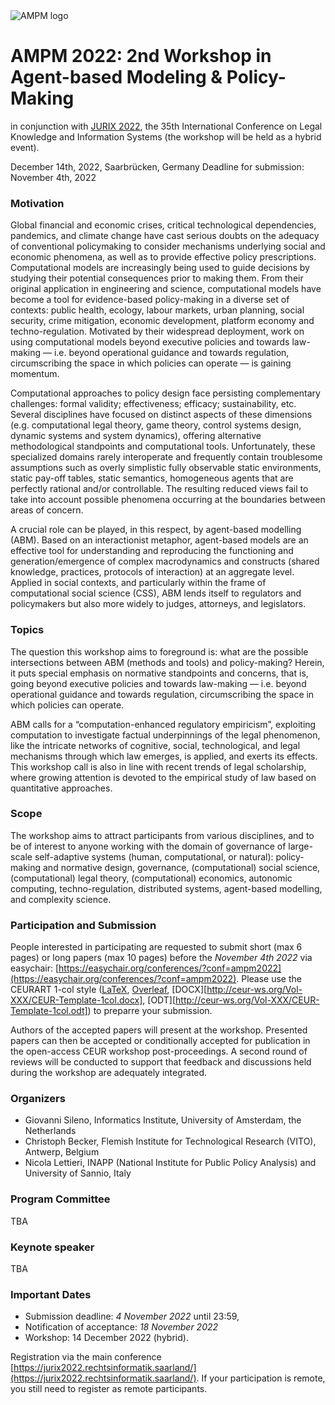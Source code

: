 <img src="https://polder.center/wp-content/uploads/2021/10/AMPM-2021.png" alt="AMPM logo">

# AMPM 2022: 2nd Workshop in Agent-based Modeling & Policy-Making 
in conjunction with [JURIX 2022](https://jurix2022.rechtsinformatik.saarland/), the 35th International Conference on Legal Knowledge and Information Systems (the workshop will be held as a hybrid event).

December 14th, 2022, Saarbrücken, Germany
Deadline for submission: November 4th, 2022

### Motivation

Global financial and economic crises, critical technological dependencies, pandemics, and climate change have cast serious doubts on the adequacy of conventional policymaking to consider mechanisms underlying social and economic phenomena, as well as to provide effective policy prescriptions. Computational models are increasingly being used to guide decisions by studying their potential consequences prior to making them. From their original application in engineering and science, computational models have become a tool for evidence-based policy-making in a diverse set of contexts: public health, ecology, labour markets, urban planning, social security, crime mitigation, economic development, platform economy and techno-regulation. Motivated by their widespread deployment, work on using computational models beyond executive policies and towards law-making — i.e. beyond operational guidance and towards regulation, circumscribing the space in which policies can operate — is gaining momentum.

Computational approaches to policy design face persisting complementary challenges: formal validity; effectiveness; efficacy; sustainability, etc. Several disciplines have focused on distinct aspects of these dimensions (e.g. computational legal theory, game theory, control systems design, dynamic systems and system dynamics), offering alternative methodological standpoints and computational tools. Unfortunately, these specialized domains rarely interoperate and frequently contain troublesome assumptions such as overly simplistic fully observable static environments, static pay-off tables, static semantics, homogeneous agents that are perfectly rational and/or controllable. The resulting reduced views fail to take into account possible phenomena occurring at the boundaries between areas of concern.

A crucial role can be played, in this respect, by agent-based modelling (ABM). Based on an interactionist metaphor, agent-based models are an effective tool for understanding and reproducing the functioning and generation/emergence of complex macrodynamics and constructs (shared knowledge, practices, protocols of interaction) at an aggregate level. Applied in social contexts, and particularly within the frame of computational social science (CSS), ABM lends itself to regulators and policymakers but also more widely to judges, attorneys, and legislators.

### Topics

The question this workshop aims to foreground is: what are the possible intersections between ABM (methods and tools) and policy-making? Herein, it puts special emphasis on normative standpoints and concerns, that is, going beyond executive policies and towards law-making — i.e. beyond operational guidance and towards regulation, circumscribing the space in which policies can operate.

ABM calls for a “computation-enhanced regulatory empiricism”, exploiting computation to investigate factual underpinnings of the legal phenomenon, like the intricate networks of cognitive, social, technological, and legal mechanisms through which law emerges, is applied, and exerts its effects. This workshop call is also in line with recent trends of legal scholarship, where growing attention is devoted to the empirical study of law based on quantitative approaches.

### Scope

The workshop aims to attract participants from various disciplines, and to be of interest to anyone working with the domain of governance of large-scale self-adaptive systems (human, computational, or natural): policy-making and normative design, governance, (computational) social science, (computational) legal theory, (computational) economics, autonomic computing, techno-regulation, distributed systems, agent-based modelling, and complexity science.

### Participation and Submission

People interested in participating are requested to submit short (max 6 pages) or long papers (max 10 pages) before the *November 4th 2022* via easychair: [https://easychair.org/conferences/?conf=ampm2022](https://easychair.org/conferences/?conf=ampm2022). Please use the CEURART 1-col style ([LaTeX](http://ceur-ws.org/Vol-XXX/CEURART.zip), [Overleaf](https://www.overleaf.com/latex/templates/template-for-submissions-to-ceur-workshop-proceedings-ceur-ws-dot-org/hpvjjzhjxzjk), [DOCX][http://ceur-ws.org/Vol-XXX/CEUR-Template-1col.docx], [ODT][http://ceur-ws.org/Vol-XXX/CEUR-Template-1col.odt]) to preparre your submission.

Authors of the accepted papers will present at the workshop. Presented papers can then be accepted or conditionally accepted for publication in the open-access CEUR workshop post-proceedings. A second round of reviews will be conducted to support that feedback and discussions held during the workshop are adequately integrated.

### Organizers

- Giovanni Sileno, Informatics Institute, University of Amsterdam, the Netherlands
- Christoph Becker, Flemish Institute for Technological Research (VITO), Antwerp, Belgium
- Nicola Lettieri, INAPP (National Institute for Public Policy Analysis) and University of Sannio, Italy

### Program Committee

TBA

### Keynote speaker

TBA

### Important Dates

- Submission deadline: *4 November 2022* until 23:59,
- Notification of acceptance: *18 November 2022*
- Workshop: 14 December 2022 (hybrid).

Registration via the main conference [https://jurix2022.rechtsinformatik.saarland/](https://jurix2022.rechtsinformatik.saarland/). If your participation is remote, you still need to register as remote participants.
